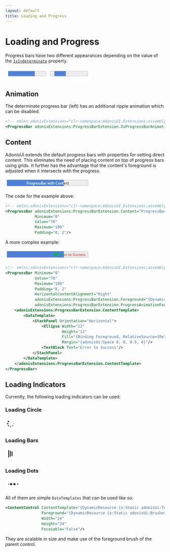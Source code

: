 ```yaml
---
layout: default
title: Loading and Progress
---
```


# Loading and Progress

Progress bars have two different appearances depending on the value of the [`IsIndeterminate`](https://docs.microsoft.com/en-us/dotnet/api/system.windows.controls.progressbar.isindeterminate) property.

![Determinate and indeterminate progress bars](../img/adonis-demo-progressbar-light.gif)

## Animation

The determinate progress bar (left) has an additional ripple animation which can be disabled.

```xml
<!-- xmlns:adonisExtensions="clr-namespace:AdonisUI.Extensions;assembly=AdonisUI" -->
<ProgressBar adonisExtensions:ProgressBarExtension.IsProgressBarAnimationEnabled="False"/>
```

## Content

AdonisUI extends the default progress bars with properties for setting direct content. This eliminates the need of placing content on top of progress bars using grids. It further has the advantage that the content's foreground is adjusted when it intersects with the progress.

![Progress bar with content](../img/adonis-demo-progressbar-content-light.png)

The code for the example above:

```xml
<!-- xmlns:adonisExtensions="clr-namespace:AdonisUI.Extensions;assembly=AdonisUI" -->
<ProgressBar adonisExtensions:ProgressBarExtension.Content="ProgressBar with Content"
             Minimum="0"
             Value="70"
             Maximum="100"
             Padding="0, 2"/>
```

A more complex example:

![Progress bar with content template](../img/adonis-demo-progressbar-contenttemplate-light.png)

```xml
<!-- xmlns:adonisExtensions="clr-namespace:AdonisUI.Extensions;assembly=AdonisUI" -->
<ProgressBar Minimum="0"
             Value="70"
             Maximum="100"
             Padding="0, 2"
             HorizontalContentAlignment="Right"
             adonisExtensions:ProgressBarExtension.Foreground="{DynamicResource {x:Static adonisUi:Brushes.ErrorBrush}}"
             adonisExtensions:ProgressBarExtension.ProgressAnimationForeground="{DynamicResource {x:Static adonisUi:Brushes.SuccessBrush}}">
    <adonisExtensions:ProgressBarExtension.ContentTemplate>
        <DataTemplate>
            <StackPanel Orientation="Horizontal">
                <Ellipse Width="12"
                         Height="12"
                         Fill="{Binding Foreground, RelativeSource={RelativeSource FindAncestor, AncestorType=Control}}"
                         Margin="{adonisUi:Space 0, 0, 0.5, 0}"/>
                <TextBlock Text="Error to Success"/>
            </StackPanel>
        </DataTemplate>
    </adonisExtensions:ProgressBarExtension.ContentTemplate>
</ProgressBar>
```

## Loading Indicators

Currently, the following loading indicators can be used:

### Loading Circle

![Loading Circle](../img/adonis-demo-loadingcircle-light.gif)

### Loading Bars

![Loading Bars](../img/adonis-demo-loadingbars-light.gif)

### Loading Dots

![Loading Dots](../img/adonis-demo-loadingdots-light.gif)

All of them are simple `DataTemplates` that can be used like so:

```xml
<ContentControl ContentTemplate="{DynamicResource {x:Static adonisUi:Templates.LoadingCircle}}"
                Foreground="{DynamicResource {x:Static adonisUi:Brushes.ForegroundBrush}}"
                Width="24"
                Height="24"
                Focusable="False"/>
```

They are scalable in size and make use of the foreground brush of the parent control.
